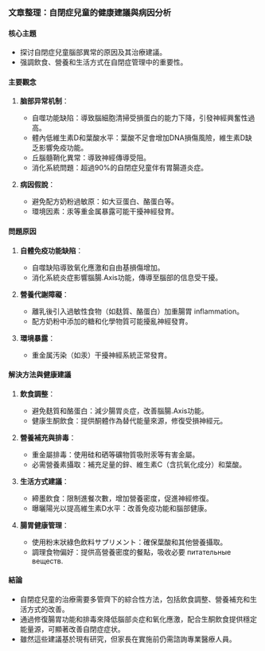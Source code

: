 ### 文章整理：自閉症兒童的健康建議與病因分析

#### 核心主題
- 探讨自閉症兒童腦部異常的原因及其治療建議。
- 强調飲食、營養和生活方式在自閉症管理中的重要性。

#### 主要觀念
1. **脑部异常机制**：
   - 自噬功能缺陷：導致腦細胞清掃受損蛋白的能力下降，引發神經興奮性過高。
   - 體內低維生素D和葉酸水平：葉酸不足會增加DNA損傷風險，維生素D缺乏影響免疫功能。
   - 丘腦髓鞘化異常：導致神經傳導受阻。
   - 消化系統問題：超過90%的自閉症兒童伴有胃腸道炎症。

2. **病因假說**：
   - 避免配方奶粉過敏原：如大豆蛋白、酪蛋白等。
   - 環境因素：汞等重金属暴露可能干擾神經發育。

#### 問題原因
1. **自體免疫功能缺陷**：
   - 自噬缺陷導致氧化應激和自由基損傷增加。
   - 消化系統炎症影響腦腸.Axis功能，傳導至腦部的信息受干擾。

2. **營養代謝障礙**：
   - 離乳後引入過敏性食物（如麸質、酪蛋白）加重腸胃 inflammation。
   - 配方奶粉中添加的糖和化學物質可能擾亂神經發育。

3. **環境暴露**：
   - 重金属汚染（如汞）干擾神經系統正常發育。

#### 解決方法與健康建議
1. **飲食調整**：
   - 避免麸質和酪蛋白：減少腸胃炎症，改善腦腸.Axis功能。
   - 健康生酮飲食：提供酮體作為替代能量來源，修復受損神經元。

2. **營養補充與排毒**：
   - 重金屬排毒：使用硅和硒等礦物質吸附汞等有害金屬。
   - 必需營養素攝取：補充足量的鋅、維生素C（含抗氧化成分）和葉酸。

3. **生活方式建議**：
   - 締墨飲食：限制進餐次數，增加營養密度，促進神經修復。
   - 曝曬陽光以提高維生素D水平：改善免疫功能和腦部健康。

4. **腸胃健康管理**：
   - 使用粉末狀綠色飲料サプリメント：確保葉酸和其他營養攝取。
   - 調理食物偏好：提供高營養密度的餐點，吸收必要 питательные веществ.

#### 結論
- 自閉症兒童的治療需要多管齊下的綜合性方法，包括飲食調整、營養補充和生活方式的改善。
- 通過修復腸胃功能和排毒來降低腦部炎症和氧化應激，配合生酮飲食提供穩定能量源，可顯著改善自閉症症状。
- 雖然這些建議基於現有研究，但家長在實施前仍需諮詢專業醫療人員。